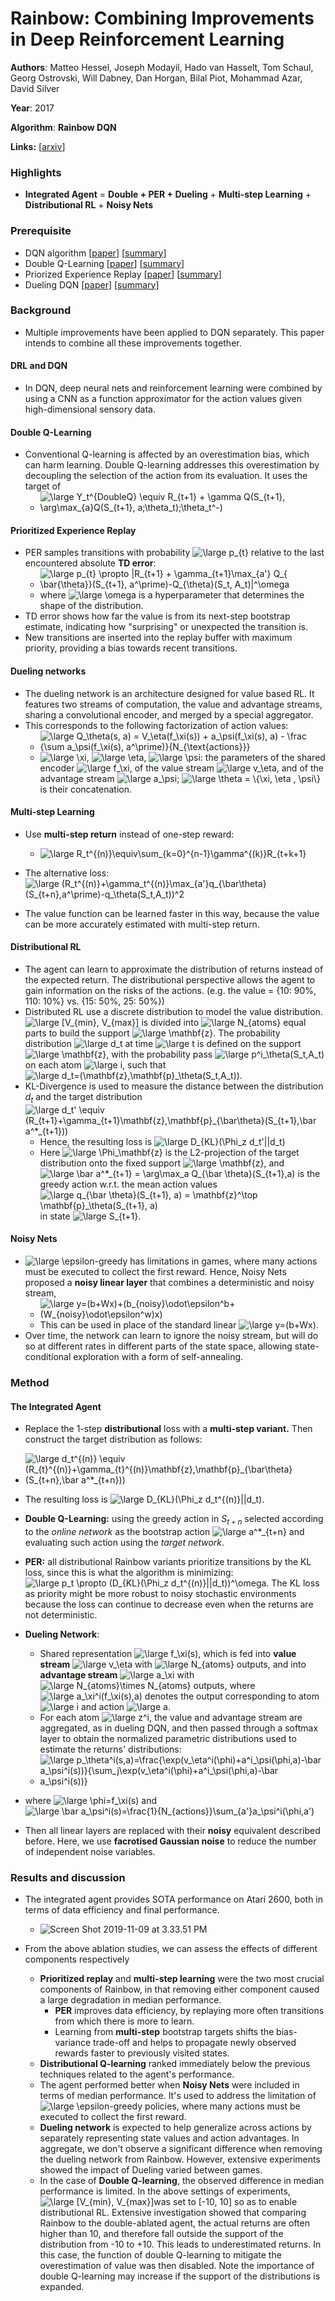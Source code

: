 # Rainbow: Combining Improvements in Deep Reinforcement Learning

**Authors**: Matteo Hessel, Joseph Modayil, Hado van Hasselt, Tom Schaul, Georg Ostrovski, Will Dabney, Dan Horgan, Bilal Piot, Mohammad Azar, David Silver

**Year**: 2017

**Algorithm**: **Rainbow DQN**

**Links:** [[arxiv](https://arxiv.org/abs/1710.02298)]

### Highlights

- **Integrated Agent** = **Double + PER + Dueling** + **Multi-step Learning** + **Distributional RL** + **Noisy Nets**

### Prerequisite

- DQN algorithm [[paper](https://www.cs.toronto.edu/~vmnih/docs/dqn.pdf)] [[summary](https://github.com/RPC2/DRL_paper_summary/blob/master/01%20Model-Free%20RL/001%20Playing%20Atari%20with%20Deep%20Reinforcement%20Learning.md)]
- Double Q-Learning [[paper](https://arxiv.org/abs/1509.06461)] [[summary](https://github.com/RPC2/DRL_paper_summary/blob/master/01%20Model-Free%20RL/004%20Deep%20Reinforcement%20Learning%20with%20Double%20Q-learning.md)]
- Priorized Experience Replay [[paper](https://arxiv.org/abs/1511.05952)] [[summary](https://github.com/RPC2/DRL_paper_summary/blob/master/01%20Model-Free%20RL/005%20Prioritized%20Experience%20Replay.md)]
- Dueling DQN [[paper](https://arxiv.org/abs/1511.06581)] [[summary](https://github.com/RPC2/DRL_paper_summary/blob/master/01%20Model-Free%20RL/003%20Dueling%20Network%20Architectures%20for%20Deep%20Reinforcement%20Learning.md)]

### Background

- Multiple improvements have been applied to DQN separately. This paper intends to combine all these improvements together.

#### DRL and DQN

- In DQN, deep neural nets and reinforcement learning were combined by using a CNN as a function approximator for the action values given high-dimensional sensory data.

#### Double Q-Learning

- Conventional Q-learning is affected by an overestimation bias, which can harm learning. Double Q-learning addresses this overestimation by decoupling the selection of the action from its evaluation. It uses the target of 
  - <img src="https://latex.codecogs.com/svg.latex?\large&space;Y_t^{DoubleQ}&space;\equiv&space;R_{t&plus;1}&space;&plus;&space;\gamma&space;Q(S_{t&plus;1},&space;\arg\max_{a}Q(S_{t&plus;1},&space;a;\theta_t);\theta_t^-)" title="\large Y_t^{DoubleQ} \equiv R_{t+1} + \gamma Q(S_{t+1}, \arg\max_{a}Q(S_{t+1}, a;\theta_t);\theta_t^-)" />

#### Prioritized Experience Replay

- PER samples transitions with probability <img src="https://latex.codecogs.com/svg.latex?\large&space;p_{t}" title="\large p_{t}" /> relative to the last encountered absolute **TD error**:
  - <img src="https://latex.codecogs.com/svg.latex?\large&space;p_{t}&space;\propto&space;|R_{t&plus;1}&space;&plus;&space;\gamma_{t&plus;1}\max_{a'}&space;Q_{&space;\bar{\theta}}(S_{t&plus;1},&space;a^\prime)-Q_{\theta}(S_t,&space;A_t)|^\omega" title="\large p_{t} \propto |R_{t+1} + \gamma_{t+1}\max_{a'} Q_{ \bar{\theta}}(S_{t+1}, a^\prime)-Q_{\theta}(S_t, A_t)|^\omega" />
  - where <img src="https://latex.codecogs.com/svg.latex?\large&space;\omega" title="\large \omega" /> is a hyperparameter that determines the shape of the distribution.
- TD error shows how far the value is from its next-step bootstrap estimate, indicating how "surprising" or unexpected the transition is.
- New transitions are inserted into the replay buffer with maximum priority, providing a bias towards recent transitions. 

#### Dueling networks

- The dueling network is an architecture designed for value based RL. It features two streams of computation, the value and advantage streams, sharing a convolutional encoder, and merged by a special aggregator.
- This corresponds to the following factorization of action values:
  - <img src="https://latex.codecogs.com/svg.latex?\large&space;Q_\theta(s,&space;a)&space;=&space;V_\eta(f_\xi(s))&space;&plus;&space;a_\psi(f_\xi(s),&space;a)&space;-&space;\frac&space;{\sum&space;a_\psi(f_\xi(s),&space;a^\prime)}{N_{\text{actions}}}" title="\large Q_\theta(s, a) = V_\eta(f_\xi(s)) + a_\psi(f_\xi(s), a) - \frac {\sum a_\psi(f_\xi(s), a^\prime)}{N_{\text{actions}}}" />
  - <img src="https://latex.codecogs.com/svg.latex?\large&space;\xi" title="\large \xi" />, <img src="https://latex.codecogs.com/svg.latex?\large&space;\eta" title="\large \eta" />, <img src="https://latex.codecogs.com/svg.latex?\large&space;\psi" title="\large \psi" />: the parameters of the shared encoder <img src="https://latex.codecogs.com/svg.latex?\large&space;f_\xi" title="\large f_\xi" />, of the value stream <img src="https://latex.codecogs.com/svg.latex?\large&space;v_\eta" title="\large v_\eta" />, and of the advantage stream <img src="https://latex.codecogs.com/svg.latex?\large&space;a_\psi" title="\large a_\psi" />; <img src="https://latex.codecogs.com/svg.latex?\large&space;\theta&space;=&space;\{\xi,&space;\eta&space;,&space;\psi\}" title="\large \theta = \{\xi, \eta , \psi\}" /> is their concatenation.

#### Multi-step Learning

- Use **multi-step return** instead of one-step reward:
  - <img src="https://latex.codecogs.com/svg.latex?\large&space;R_t^{(n)}\equiv\sum_{k=0}^{n-1}\gamma^{(k)}R_{t&plus;k&plus;1}" title="\large R_t^{(n)}\equiv\sum_{k=0}^{n-1}\gamma^{(k)}R_{t+k+1}" />
- The alternative loss: <img src="https://latex.codecogs.com/svg.latex?\large&space;(R_t^{(n)}&plus;\gamma_t^{(n)}\max_{a'}q_{\bar\theta}(S_{t&plus;n},a^\prime)-q_\theta(S_t,A_t))^2" title="\large (R_t^{(n)}+\gamma_t^{(n)}\max_{a'}q_{\bar\theta}(S_{t+n},a^\prime)-q_\theta(S_t,A_t))^2" />

- The value function can be learned faster in this way, because the value can be more accurately estimated with multi-step return.

#### Distributional RL

- The agent can learn to approximate the distribution of returns instead of the expected return. The distributional perspective allows the agent to gain information on the risks of the actions. (e.g. the value  = {10: 90%, 110: 10%} vs. {15: 50%, 25: 50%})
- Distributed RL use a discrete distribution to model the value distribution. <img src="https://latex.codecogs.com/svg.latex?\large&space;[V_{min},&space;V_{max}]" title="\large [V_{min}, V_{max}]" /> is divided into <img src="https://latex.codecogs.com/svg.latex?\large&space;N_{atoms}" title="\large N_{atoms}" /> equal parts to build the support <img src="https://latex.codecogs.com/svg.latex?\large&space;\mathbf{z}" title="\large \mathbf{z}" />. The probability distribution <img src="https://latex.codecogs.com/svg.latex?\large&space;d_t" title="\large d_t" /> at time <img src="https://latex.codecogs.com/svg.latex?\large&space;t" title="\large t" /> is defined on the support <img src="https://latex.codecogs.com/svg.latex?\large&space;\mathbf{z}" title="\large \mathbf{z}" />, with the probability pass  <img src="https://latex.codecogs.com/svg.latex?\large&space;p^i_\theta(S_t,A_t)" title="\large p^i_\theta(S_t,A_t)" /> on each atom <img src="https://latex.codecogs.com/svg.latex?\large&space;i" title="\large i" />, such that<img src="https://latex.codecogs.com/svg.latex?\large&space;d_t=(\mathbf{z},\mathbf{p}_\theta(S_t,A_t))" title="\large d_t=(\mathbf{z},\mathbf{p}_\theta(S_t,A_t))" />.
- KL-Divergence is used to measure the distance between the distribution $d_t$ and the target distribution <img src="https://latex.codecogs.com/svg.latex?\large&space;d_t'&space;\equiv&space;(R_{t&plus;1}&plus;\gamma_{t&plus;1}\mathbf{z},\mathbf{p}_{\bar\theta}(S_{t&plus;1},\bar&space;a^*_{t&plus;1}))" title="\large d_t' \equiv (R_{t+1}+\gamma_{t+1}\mathbf{z},\mathbf{p}_{\bar\theta}(S_{t+1},\bar a^*_{t+1}))" />
  - Hence, the resulting loss is <img src="https://latex.codecogs.com/svg.latex?\large&space;D_{KL}(\Phi_z&space;d_t'||d_t)" title="\large D_{KL}(\Phi_z d_t'||d_t)" />
  - Here <img src="https://latex.codecogs.com/svg.latex?\large&space;\Phi_\mathbf{z}" title="\large \Phi_\mathbf{z}" /> is the L2-projection of the target distribution onto the fixed support <img src="https://latex.codecogs.com/svg.latex?\large&space;\mathbf{z}" title="\large \mathbf{z}" />, and <img src="https://latex.codecogs.com/svg.latex?\large&space;\bar&space;a^*_{t&plus;1}&space;=&space;\arg\max_a&space;Q_{\bar&space;\theta}(S_{t&plus;1},a)" title="\large \bar a^*_{t+1} = \arg\max_a Q_{\bar \theta}(S_{t+1},a)" /> is the greedy action w.r.t. the mean action values <img src="https://latex.codecogs.com/svg.latex?\large&space;q_{\bar&space;\theta}(S_{t&plus;1},&space;a)&space;=&space;\mathbf{z}^\top&space;\mathbf{p}_\theta(S_{t&plus;1},&space;a)" title="\large q_{\bar \theta}(S_{t+1}, a) = \mathbf{z}^\top \mathbf{p}_\theta(S_{t+1}, a)" /> in state <img src="https://latex.codecogs.com/svg.latex?\large&space;S_{t&plus;1}" title="\large S_{t+1}" />.

#### Noisy Nets

- <img src="https://latex.codecogs.com/svg.latex?\large&space;\epsilon" title="\large \epsilon" />-greedy has limitations in games, where many actions must be executed to collect the first reward. Hence, Noisy Nets proposed a **noisy linear layer** that combines a deterministic and noisy stream,
  - <img src="https://latex.codecogs.com/svg.latex?\large&space;y=(b&plus;Wx)&plus;(b_{noisy}\odot\epsilon^b&plus;(W_{noisy}\odot\epsilon^w)x)" title="\large y=(b+Wx)+(b_{noisy}\odot\epsilon^b+(W_{noisy}\odot\epsilon^w)x)" />
  - This can be used in place of the standard linear <img src="https://latex.codecogs.com/svg.latex?\large&space;y=(b&plus;Wx)" title="\large y=(b+Wx)" />.
- Over time, the network can learn to ignore the noisy stream, but will do so at different rates in different parts of the state space, allowing state-conditional exploration with a form of self-annealing.

### Method

#### The Integrated Agent

- Replace the 1-step **distributional** loss with a **multi-step variant.** Then construct the target distribution as follows:
  
- <img src="https://latex.codecogs.com/svg.latex?\large&space;d_t^{(n)}&space;\equiv&space;(R_{t}^{(n)}&plus;\gamma_{t}^{(n)}\mathbf{z},\mathbf{p}_{\bar\theta}(S_{t&plus;n},\bar&space;a^*_{t&plus;n}))" title="\large d_t^{(n)} \equiv (R_{t}^{(n)}+\gamma_{t}^{(n)}\mathbf{z},\mathbf{p}_{\bar\theta}(S_{t+n},\bar a^*_{t+n}))" />
  
- The resulting loss is <img src="https://latex.codecogs.com/svg.latex?\large&space;D_{KL}(\Phi_z&space;d_t^{(n)}||d_t)" title="\large D_{KL}(\Phi_z d_t^{(n)}||d_t)" />.

- **Double Q-Learning:** using the greedy action in $S_{t+n}$ selected according to the *online network* as the bootstrap action <img src="https://latex.codecogs.com/svg.latex?\large&space;a^*_{t&plus;n}" title="\large a^*_{t+n}" /> and evaluating such action using the *target network*. 

- **PER:** all distributional Rainbow variants prioritize transitions by the KL loss, since this is what the algorithm is minimizing: <img src="https://latex.codecogs.com/svg.latex?\large&space;p_t&space;\propto&space;(D_{KL}(\Phi_z&space;d_t^{(n)}||d_t))^\omega" title="\large p_t \propto (D_{KL}(\Phi_z d_t^{(n)}||d_t))^\omega" />. The KL loss as priority might be more robust to noisy stochastic environments because the loss can continue to decrease even when the returns are not deterministic.

- **Dueling Network**: 

  - Shared representation <img src="https://latex.codecogs.com/svg.latex?\large&space;f_\xi(s)" title="\large f_\xi(s)" />, which is fed into **value stream** <img src="https://latex.codecogs.com/svg.latex?\large&space;v_\eta" title="\large v_\eta" /> with <img src="https://latex.codecogs.com/svg.latex?\large&space;N_{atoms}" title="\large N_{atoms}" /> outputs, and into **advantage stream** <img src="https://latex.codecogs.com/svg.latex?\large&space;a_\xi" title="\large a_\xi" /> with <img src="https://latex.codecogs.com/svg.latex?\large&space;N_{atoms}\times&space;N_{atoms}" title="\large N_{atoms}\times N_{atoms}" /> outputs, where <img src="https://latex.codecogs.com/svg.latex?\large&space;a_\xi^i(f_\xi(s),a)" title="\large a_\xi^i(f_\xi(s),a)" /> denotes the output corresponding to atom <img src="https://latex.codecogs.com/svg.latex?\large&space;i" title="\large i" /> and action <img src="https://latex.codecogs.com/svg.latex?\large&space;a" title="\large a" />.
  - For each atom <img src="https://latex.codecogs.com/svg.latex?\large&space;z^i" title="\large z^i" />, the value and advantage stream are aggregated, as in dueling DQN, and then passed through a softmax layer to obtain the normalized parametric distributions used to estimate the returns' distributions:
  - <img src="https://latex.codecogs.com/svg.latex?\large&space;p_\theta^i(s,a)=\frac{\exp(v_\eta^i(\phi)&plus;a^i_\psi(\phi,a)-\bar&space;a_\psi^i(s))}{\sum_j\exp(v_\eta^i(\phi)&plus;a^i_\psi(\phi,a)-\bar&space;a_\psi^i(s))}" title="\large p_\theta^i(s,a)=\frac{\exp(v_\eta^i(\phi)+a^i_\psi(\phi,a)-\bar a_\psi^i(s))}{\sum_j\exp(v_\eta^i(\phi)+a^i_\psi(\phi,a)-\bar a_\psi^i(s))}" />
  
  
  
- where <img src="https://latex.codecogs.com/svg.latex?\large&space;\phi=f_\xi(s)" title="\large \phi=f_\xi(s)" /> and <img src="https://latex.codecogs.com/svg.latex?\large&space;\bar&space;a_\psi^i(s)=\frac{1}{N_{actions}}\sum_{a'}a_\psi^i(\phi,a^\prime)" title="\large \bar a_\psi^i(s)=\frac{1}{N_{actions}}\sum_{a'}a_\psi^i(\phi,a')" />
  
- Then all linear layers are replaced with their **noisy** equivalent described before. Here, we use **facrotised Gaussian noise** to reduce the number of independent noise variables.

### Results and discussion

- The integrated agent provides SOTA performance on Atari 2600, both in terms of data efficiency and final performance.
  
  - ![Screen Shot 2019-11-09 at 3.33.51 PM](../imgs/006_1.png)
- From the above ablation studies, we can assess the effects of different components respectively
  - **Prioritized replay** and **multi-step learning** were the two most crucial components of Rainbow, in that removing either component caused a large degradation in median performance.
    - **PER** improves data efficiency, by replaying more often transitions from which there is more to learn. 
    - Learning from **multi-step** bootstrap targets shifts the bias-variance trade-off and helps to propagate newly observed rewards faster to previously visited states.
  - **Distributional Q-learning** ranked immediately below the previous techniques related to the agent's performance.
  - The agent performed better when **Noisy Nets** were included in terms of median performance. It's used to address the limitation of <img src="https://latex.codecogs.com/svg.latex?\large&space;\epsilon" title="\large \epsilon" />-greedy policies, where many actions must be executed to collect the first reward.
  - **Dueling network** is expected to help generalize across actions by separately representing state values and action advantages. In aggregate, we don't observe a significant difference when removing the dueling network from Rainbow. However, extensive experiments showed the impact of Dueling varied between games. 
  - In the case of **Double Q-learning**, the observed difference in median performance is limited. In the above settings of experiments, <img src="https://latex.codecogs.com/svg.latex?\large&space;[V_{min},&space;V_{max}]" title="\large [V_{min}, V_{max}]" />was set to [-10, 10] so as to enable distributional RL. Extensive investigation showed that comparing Rainbow to the double-ablated agent, the actual returns are often higher than 10, and therefore fall outside the support of the distribution from -10 to +10. This leads to underestimated returns. In this case, the function of double Q-learning to mitigate the overestimation of value was then disabled. Note the importance of double Q-learning may increase if the support of the distributions is expanded.